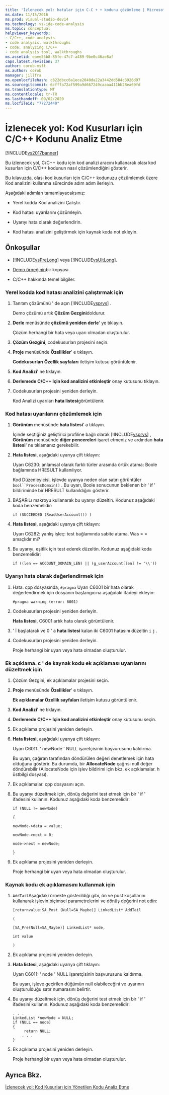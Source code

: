 ```yaml
---
title: 'İzlenecek yol: hatalar için C-C + + kodunu çözümleme | Microsoft Docs'
ms.date: 11/15/2016
ms.prod: visual-studio-dev14
ms.technology: vs-ide-code-analysis
ms.topic: conceptual
helpviewer_keywords:
- C/C++, code analysis
- code analysis, walkthroughs
- code, analyzing C/C++
- code analysis tool, walkthroughs
ms.assetid: eaee55b8-85fe-47c7-a489-9be0c46ae8af
caps.latest.revision: 37
author: corob-msft
ms.author: corob
manager: jillfra
ms.openlocfilehash: c822dbcc6a1ece2040da22a3442dd584c3926d97
ms.sourcegitcommit: 6cfffa72af599a9d667249caaaa411bb28ea69fd
ms.translationtype: MT
ms.contentlocale: tr-TR
ms.lasthandoff: 09/02/2020
ms.locfileid: "77272440"
---
```

# <a name="walkthrough-analyzing-cc-code-for-defects"></a>İzlenecek yol: Kod Kusurları için C/C++ Kodunu Analiz Etme
[!INCLUDE[vs2017banner](../includes/vs2017banner.md)]

Bu izlenecek yol, C/C++ kodu için kod analizi aracını kullanarak olası kod kusurları için C/C++ kodunun nasıl çözümlendiğini gösterir.  
  
 Bu kılavuzda, olası kod kusurları için C/C++ kodunuzu çözümlemek üzere Kod analizini kullanma sürecinde adım adım ilerleyin.  
  
 Aşağıdaki adımları tamamlayacaksınız:  
  
- Yerel kodda Kod analizini Çalıştır.  
  
- Kod hatası uyarılarını çözümleyin.  
  
- Uyarıyı hata olarak değerlendirin.  
  
- Kod hatası analizini geliştirmek için kaynak koda not ekleyin.  
  
## <a name="prerequisites"></a>Önkoşullar  
  
- [!INCLUDE[vsPreLong](../includes/vsprelong-md.md)] veya [!INCLUDE[vsUltLong](../includes/vsultlong-md.md)].  
  
- [Demo örneğinin](../code-quality/demo-sample.md)bir kopyası.  
  
- C/C++ hakkında temel bilgiler.  
  
### <a name="to-run-code-defect-analysis-on-native-code"></a>Yerel kodda kod hatası analizini çalıştırmak için  
  
1. Tanıtım çözümünü ' de açın [!INCLUDE[vsprvs](../includes/vsprvs-md.md)] .  
  
     Demo çözümü artık **Çözüm Gezgini**doldurur.  
  
2. **Derle** menüsünde **çözümü yeniden derle**' ye tıklayın.  
  
     Çözüm herhangi bir hata veya uyarı olmadan oluşturulur.  
  
3. **Çözüm Gezgini**, codekusurları projesini seçin.  
  
4. **Proje** menüsünde **Özellikler**' e tıklayın.  
  
     **Codekusurları Özellik sayfaları** iletişim kutusu görüntülenir.  
  
5. **Kod Analizi**' ne tıklayın.  
  
6. **Derlemede C/C++ Için kod analizini etkinleştir** onay kutusunu tıklayın.  
  
7. Codekusurları projesini yeniden derleyin.  
  
     Kod Analizi uyarıları **hata listesi**görüntülenir.  
  
### <a name="to-analyze-code-defect-warnings"></a>Kod hatası uyarılarını çözümlemek için  
  
1. **Görünüm** menüsünde **hata listesi**' a tıklayın.  
  
     İçinde seçtiğiniz geliştirici profiline bağlı olarak [!INCLUDE[vsprvs](../includes/vsprvs-md.md)] , **Görünüm** menüsünde **diğer pencereleri** işaret etmeniz ve ardından **hata listesi**' ne tıklamanız gerekebilir.  
  
2. **Hata listesi**, aşağıdaki uyarıya çift tıklayın:  
  
     Uyarı C6230: anlamsal olarak farklı türler arasında örtük atama: Boole bağlamında HRESULT kullanılıyor.  
  
     Kod Düzenleyicisi, işlevde uyarıya neden olan satırı görüntüler `bool``ProcessDomain()` . Bu uyarı, Boole sonucunun beklenen bir ' if ' bildiriminde bir HRESULT kullanıldığını gösterir.  
  
3. BAŞARıLı makroyu kullanarak bu uyarıyı düzeltin. Kodunuz aşağıdaki koda benzemelidir:  
  
    ```  
    if (SUCCEEDED (ReadUserAccount()) )  
    ```  
  
4. **Hata listesi**, aşağıdaki uyarıya çift tıklayın:  
  
     Uyarı C6282: yanlış işleç: test bağlamında sabite atama. Was = = amaçlıdır mi?  
  
5. Bu uyarıyı, eşitlik için test ederek düzeltin. Kodunuz aşağıdaki koda benzemelidir:  
  
    ```  
    if ((len == ACCOUNT_DOMAIN_LEN) || (g_userAccount[len] != '\\'))  
    ```  
  
### <a name="to-treat-warning-as-an-error"></a>Uyarıyı hata olarak değerlendirmek için  
  
1. Hata. cpp dosyasında, `#pragma` Uyarı C6001 bir hata olarak değerlendirmek için dosyanın başlangıcına aşağıdaki ifadeyi ekleyin:  
  
    ```  
    #pragma warning (error: 6001)  
    ```  
  
2. Codekusurları projesini yeniden derleyin.  
  
     **Hata listesi**, C6001 artık hata olarak görüntülenir.  
  
3. ' İ başlatarak ve 0 ' a **hata listesi** kalan iki C6001 hatasını düzeltin `i` `j` .  
  
4. Codekusurları projesini yeniden derleyin.  
  
     Proje herhangi bir uyarı veya hata olmadan oluşturulur.  
  
### <a name="to-correct-the-source-code-annotation-warnings-in-annotationc"></a>Ek açıklama. c ' de kaynak kodu ek açıklaması uyarılarını düzeltmek için  
  
1. Çözüm Gezgini, ek açıklamalar projesini seçin.  
  
2. **Proje** menüsünde **Özellikler**' e tıklayın.  
  
     **Ek açıklamalar Özellik sayfaları** iletişim kutusu görüntülenir.  
  
3. **Kod Analizi**' ne tıklayın.  
  
4. **Derlemede C/C++ Için kod analizini etkinleştir** onay kutusunu seçin.  
  
5. Ek açıklama projesini yeniden derleyin.  
  
6. **Hata listesi**, aşağıdaki uyarıya çift tıklayın:  
  
     Uyarı C6011: ' newNode ' NULL işaretçisinin başvurusunu kaldırma.  
  
     Bu uyarı, çağıran tarafından döndürülen değeri denetlemek için hata olduğunu gösterir. Bu durumda, bir **AllocateNode** çağrısı null değer döndürebilir (AllocateNode için işlev bildirimi için bkz. ek açıklamalar. h üstbilgi dosyası).  
  
7. Ek açıklamalar. cpp dosyasını açın.  
  
8. Bu uyarıyı düzeltmek için, dönüş değerini test etmek için bir ' if ' ifadesini kullanın. Kodunuz aşağıdaki koda benzemelidir:  
  
     `if (NULL != newNode)`  
  
     `{`  
  
     `newNode->data = value;`  
  
     `newNode->next = 0;`  
  
     `node->next = newNode;`  
  
     `}`  
  
9. Ek açıklama projesini yeniden derleyin.  
  
     Proje herhangi bir uyarı veya hata olmadan oluşturulur.  
  
### <a name="to-use-source-code-annotation"></a>Kaynak kodu ek açıklamasını kullanmak için  
  
1. `AddTail`Aşağıdaki örnekte gösterildiği gibi, ön ve post koşullarını kullanarak işlevin biçimsel parametrelerini ve dönüş değerini not edin:  
  
     `[returnvalue:SA_Post (Null=SA_Maybe)] LinkedList* AddTail`  
  
     `(`  
  
     `[SA_Pre(Null=SA_Maybe)] LinkedList* node,`  
  
     `int value`  
  
     `)`  
  
2. Ek açıklama projesini yeniden derleyin.  
  
3. **Hata listesi**, aşağıdaki uyarıya çift tıklayın:  
  
     Uyarı C6011: ' node ' NULL işaretçisinin başvurusunu kaldırma.  
  
     Bu uyarı, işleve geçirilen düğümün null olabileceğini ve uyarının oluşturulduğu satır numarasını belirtir.  
  
4. Bu uyarıyı düzeltmek için, dönüş değerini test etmek için bir ' if ' ifadesini kullanın. Kodunuz aşağıdaki koda benzemelidir:  
  
    ```  
    . . .  
    LinkedList *newNode = NULL;   
    if (NULL == node)  
    {  
         return NULL;  
        . . .  
    }  
    ```  
  
5. Ek açıklama projesini yeniden derleyin.  
  
     Proje herhangi bir uyarı veya hata olmadan oluşturulur.  
  
## <a name="see-also"></a>Ayrıca Bkz.  
 [İzlenecek yol: Kod Kusurları için Yönetilen Kodu Analiz Etme](../code-quality/walkthrough-analyzing-managed-code-for-code-defects.md)
